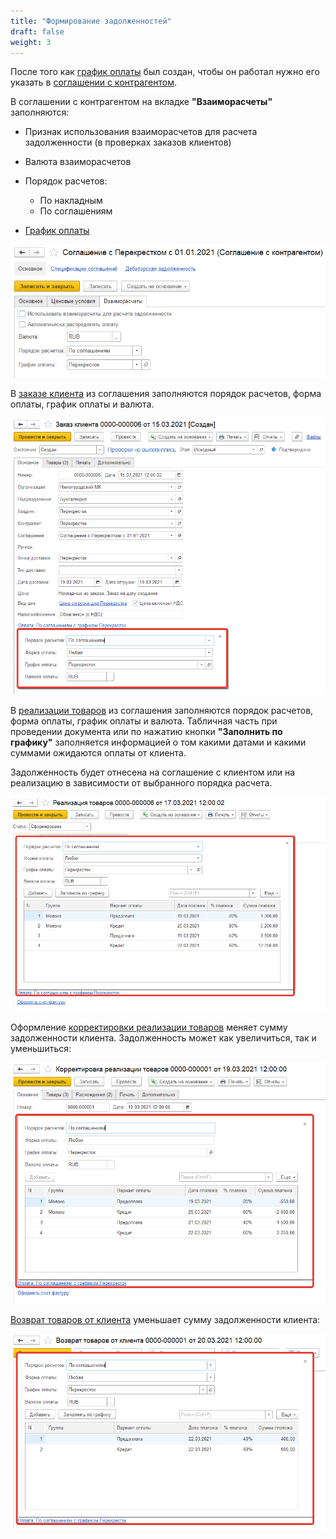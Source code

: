 ```yaml
---
title: "Формирование задолженностей"
draft: false
weight: 3
---
```


После того как [график оплаты](PaymentSchedule.md) был создан, чтобы он работал нужно его указать в [соглашении с контрагентом](../CRM/CustomerService/Pricing/AgreementsWithContractors.md).

В соглашении с контрагентом на вкладке **"Взаиморасчеты"** заполняются:

- Признак использования взаиморасчетов для расчета задолженности (в проверках заказов клиентов)
- Валюта взаиморасчетов
- Порядок расчетов:

    - По накладным
    - По соглашениям

- [График оплаты](PaymentSchedule.md)

[![1][1]][1]

В [заказе клиента](../CRM/CustomerService/FormationOfOrders/CustomerOrder) из соглашения заполняются порядок расчетов, форма оплаты, график оплаты и валюта.

[![2][2]][2]

В [реализации товаров](../CRM/CustomerService/FormationOfShipments/FormationOfTheAccompanyingDocuments/FormationOfTheImplementationsOfProducts.md) из соглашения заполняются порядок расчетов, форма оплаты, график оплаты и валюта. Табличная часть при проведении документа или по нажатию кнопки **"Заполнить по графику"** заполняется информацией о том какими датами и какими суммами ожидаются оплаты от клиента.

Задолженность будет отнесена на соглашение с клиентом или на реализацию в зависимости от выбранного порядка расчета.

[![3][3]][3]

Оформление [корректировки реализации товаров](../CRM/CustomerService/FormationOfShipments/FormationOfTheAccompanyingDocuments/AdjustingProductImplementations/AdjustingProductImplementations.md) меняет сумму задолженности клиента. Задолженность может как увеличиться, так и уменьшиться:

[![4][4]][4]

[Возврат товаров от клиента](../CRM/CustomerService/FormationOfAFeedback/ReturnOfProductsFromTheCustomer.md) уменьшает сумму задолженности клиента:

[![5][5]][5]

[1]: 1.png
[2]: 2.png
[3]: 3.png
[4]: 4.png
[5]: 5.png

